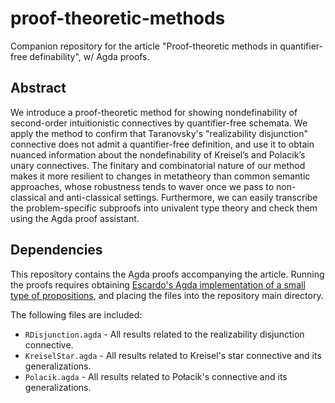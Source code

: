 # proof-theoretic-methods
Companion repository for the article
"Proof-theoretic methods in quantifier-free definability", w/ Agda proofs.

## Abstract

We introduce a proof-theoretic method for showing nondefinability of
second-order intuitionistic connectives by quantifier-free schemata.
We apply the method to confirm that Taranovsky's "realizability disjunction"
connective does not admit a quantifier-free definition, and use it to obtain
nuanced information about the nondefinability of Kreisel’s and Polacik’s unary
connectives. The finitary and combinatorial nature of our method makes it more
resilient to changes in metatheory than common semantic approaches, whose
robustness tends to waver once we pass to non-classical and anti-classical
settings. Furthermore, we can easily transcribe the problem-specific subproofs
into univalent type theory and check them using the Agda proof assistant.

## Dependencies

This repository contains the Agda proofs accompanying the article. Running the proofs requires obtaining
[Escardo's Agda implementation of a small type of propositions](https://www.cs.bham.ac.uk/~mhe/impredicativity/),
and placing the files into the repository main directory.

The following files are included:

* `RDisjunction.agda` - All results related to the realizability disjunction connective.
* `KreiselStar.agda` - All results related to Kreisel's star connective and its generalizations.
* `Polacik.agda` - All results related to Połacik's connective and its generalizations.
